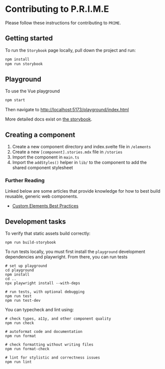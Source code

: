 # Contributing to P.R.I.M.E

Please follow these instructions for contributing to `PRIME`.

## Getting started

To run the `Storybook` page locally, pull down the project and run:

```bash
npm install
npm run storybook
```

## Playground

To use the Vue playground

```bash
npm start
```

Then navigate to [http://localhost:5173/playground/index.html](http://localhost:5173/playground/index.html)

More detailed docs exist on [the storybook](https://www.viam.com/prime).

## Creating a component

1. Create a new component directory and index.svelte file in `/elements`
2. Create a new `[component].stories.mdx` file in `/stories`
3. Import the component in `main.ts`
4. Import the `addStyles()` helper in `lib/` to the component to add the shared component stylesheet

### Further Reading

Linked below are some articles that provide knowledge for how to best build reusable, generic web components.

- [Custom Elements Best Practices](https://web.dev/custom-elements-best-practices/)

## Development tasks

To verify that static assets build correctly:

```shell
npm run build-storybook
```

To run tests locally, you must first install the `playground` development dependencies and playwright. From there, you can run tests

```shell
# set up playground
cd playground
npm install
cd ..
npx playwright install --with-deps

# run tests, with optional debugging
npm run test
npm run test-dev
```

You can typecheck and lint using:

```shell
# check types, a11y, and other component quality
npm run check

# autoformat code and documentation
npm run format

# check formatting without writing files
npm run format-check

# lint for stylistic and correctness issues
npm run lint
```
